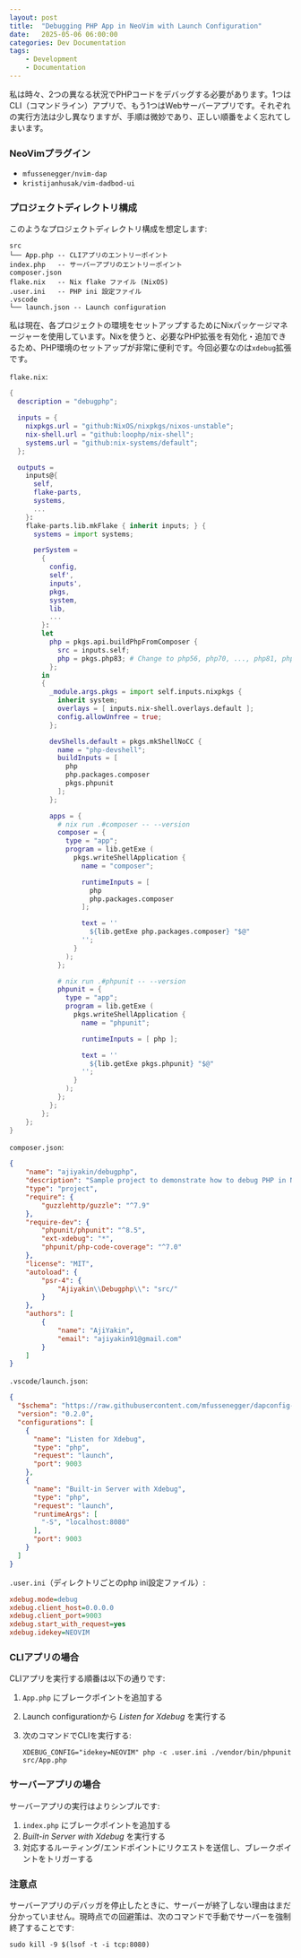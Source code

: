 ```yaml
---
layout: post
title:  "Debugging PHP App in NeoVim with Launch Configuration"
date:   2025-05-06 06:00:00
categories: Dev Documentation
tags:
    - Development
    - Documentation
---
```



私は時々、2つの異なる状況でPHPコードをデバッグする必要があります。1つはCLI（コマンドライン）アプリで、もう1つはWebサーバーアプリです。それぞれの実行方法は少し異なりますが、手順は微妙であり、正しい順番をよく忘れてしまいます。

### NeoVimプラグイン
- `mfussenegger/nvim-dap`
- `kristijanhusak/vim-dadbod-ui`

### プロジェクトディレクトリ構成
このようなプロジェクトディレクトリ構成を想定します:
```
src
└── App.php -- CLIアプリのエントリーポイント
index.php   -- サーバーアプリのエントリーポイント
composer.json
flake.nix   -- Nix flake ファイル (NixOS)
.user.ini   -- PHP ini 設定ファイル
.vscode
└── launch.json -- Launch configuration
```

私は現在、各プロジェクトの環境をセットアップするためにNixパッケージマネージャーを使用しています。Nixを使うと、必要なPHP拡張を有効化・追加できるため、PHP環境のセットアップが非常に便利です。今回必要なのは`xdebug`拡張です。

`flake.nix`:
```nix
{
  description = "debugphp";

  inputs = {
    nixpkgs.url = "github:NixOS/nixpkgs/nixos-unstable";
    nix-shell.url = "github:loophp/nix-shell";
    systems.url = "github:nix-systems/default";
  };

  outputs =
    inputs@{
      self,
      flake-parts,
      systems,
      ...
    }:
    flake-parts.lib.mkFlake { inherit inputs; } {
      systems = import systems;

      perSystem =
        {
          config,
          self',
          inputs',
          pkgs,
          system,
          lib,
          ...
        }:
        let
          php = pkgs.api.buildPhpFromComposer {
            src = inputs.self;
            php = pkgs.php83; # Change to php56, php70, ..., php81, php82, php83 etc.
          };
        in
        {
          _module.args.pkgs = import self.inputs.nixpkgs {
            inherit system;
            overlays = [ inputs.nix-shell.overlays.default ];
            config.allowUnfree = true;
          };

          devShells.default = pkgs.mkShellNoCC {
            name = "php-devshell";
            buildInputs = [
              php
              php.packages.composer
              pkgs.phpunit
            ];
          };

          apps = {
            # nix run .#composer -- --version
            composer = {
              type = "app";
              program = lib.getExe (
                pkgs.writeShellApplication {
                  name = "composer";

                  runtimeInputs = [
                    php
                    php.packages.composer
                  ];

                  text = ''
                    ${lib.getExe php.packages.composer} "$@"
                  '';
                }
              );
            };

            # nix run .#phpunit -- --version
            phpunit = {
              type = "app";
              program = lib.getExe (
                pkgs.writeShellApplication {
                  name = "phpunit";

                  runtimeInputs = [ php ];

                  text = ''
                    ${lib.getExe pkgs.phpunit} "$@"
                  '';
                }
              );
            };
          };
        };
    };
}
````

`composer.json`:
```json
{
    "name": "ajiyakin/debugphp",
    "description": "Sample project to demonstrate how to debug PHP in NeoVim",
    "type": "project",
    "require": {
        "guzzlehttp/guzzle": "^7.9"
    },
    "require-dev": {
        "phpunit/phpunit": "^8.5",
        "ext-xdebug": "*",
        "phpunit/php-code-coverage": "^7.0"
    },
    "license": "MIT",
    "autoload": {
        "psr-4": {
            "Ajiyakin\\Debugphp\\": "src/"
        }
    },
    "authors": [
        {
            "name": "AjiYakin",
            "email": "ajiyakin91@gmail.com"
        }
    ]
}
```

`.vscode/launch.json`:
```json
{
  "$schema": "https://raw.githubusercontent.com/mfussenegger/dapconfig-schema/master/dapconfig-schema.json",
  "version": "0.2.0",
  "configurations": [
    {
      "name": "Listen for Xdebug",
      "type": "php",
      "request": "launch",
      "port": 9003
    },
    {
      "name": "Built-in Server with Xdebug",
      "type": "php",
      "request": "launch",
      "runtimeArgs": [
        "-S", "localhost:8080"
      ],
      "port": 9003
    }
  ]
}
```

`.user.ini`（ディレクトリごとのphp ini設定ファイル）:
```ini
xdebug.mode=debug
xdebug.client_host=0.0.0.0
xdebug.client_port=9003
xdebug.start_with_request=yes
xdebug.idekey=NEOVIM
```

### CLIアプリの場合
CLIアプリを実行する順番は以下の通りです:
1. `App.php` にブレークポイントを追加する
2. Launch configurationから *Listen for Xdebug* を実行する
3. 次のコマンドでCLIを実行する:

   ```shell
   XDEBUG_CONFIG="idekey=NEOVIM" php -c .user.ini ./vendor/bin/phpunit src/App.php
   ```

### サーバーアプリの場合
サーバーアプリの実行はよりシンプルです:
1. `index.php` にブレークポイントを追加する
2. *Built-in Server with Xdebug* を実行する
3. 対応するルーティング/エンドポイントにリクエストを送信し、ブレークポイントをトリガーする

### 注意点
サーバーアプリのデバッガを停止したときに、サーバーが終了しない理由はまだ分かっていません。現時点での回避策は、次のコマンドで手動でサーバーを強制終了することです:
```shell
sudo kill -9 $(lsof -t -i tcp:8080)
```

